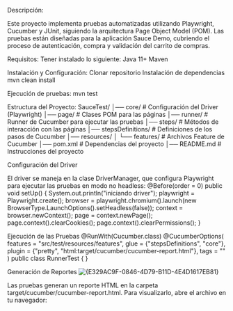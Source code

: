 Descripción:

Este proyecto implementa pruebas automatizadas utilizando Playwright, Cucumber y JUnit,
siguiendo la arquitectura Page Object Model (POM). Las pruebas están diseñadas para la aplicación Sauce Demo,
cubriendo el proceso de autenticación, compra y validación del carrito de compras.


Requisitos:
Tener instalado lo siguiente:
Java 11+
Maven

Instalación y Configuración:
Clonar repositorio
Instalación de dependencias
mvn clean install

Ejecución de pruebas: 
mvn test

Estructura del Proyecto: 
SauceTest/
│── core/               # Configuración del Driver (Playwright)
│── page/               # Clases POM para las páginas
│── runner/             # Runner de Cucumber para ejecutar las pruebas
│── steps/              # Métodos de interacción con las páginas
│── stepsDefinitions/   # Definiciones de los pasos de Cucumber
│── resources/
│   └── features/       # Archivos Feature de Cucumber
│── pom.xml             # Dependencias del proyecto
│── README.md           # Instrucciones del proyecto

Configuración del Driver

El driver se maneja en la clase DriverManager, que configura Playwright para ejecutar las pruebas en modo no headless:
@Before(order = 0)
public void setUp() {
System.out.println("iniciando driver");
playwright = Playwright.create();
browser = playwright.chromium().launch(new BrowserType.LaunchOptions().setHeadless(false));
context = browser.newContext();
page = context.newPage();
page.context().clearCookies();
page.context().clearPermissions();
}

Ejecución de las Pruebas @RunWith(Cucumber.class)
@CucumberOptions(
features = "src/test/resources/features",
glue = {"stepsDefinitions", "core"},
plugin = {"pretty", "html:target/cucumber/cucumber-report.html"},
tags = ""
)
public class RunnerTest {
}

Generación de Reportes
![{E329AC9F-0846-4D79-B11D-4E4D1617EB81}](https://github.com/user-attachments/assets/7335bc0e-9577-41d7-8acb-04801eea0c76)


Las pruebas generan un reporte HTML en la carpeta target/cucumber/cucumber-report.html. Para visualizarlo, abre el archivo en tu navegador:
